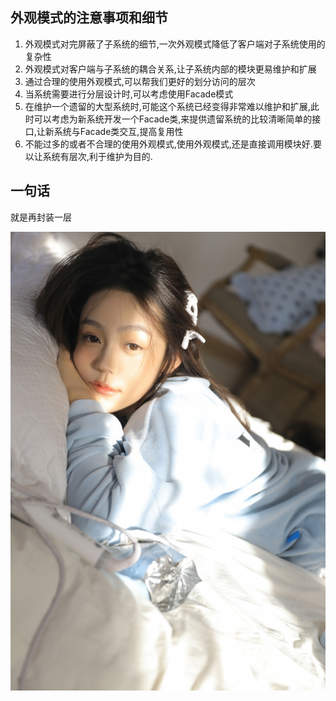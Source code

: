 
## 外观模式的注意事项和细节

1. 外观模式对完屏蔽了子系统的细节,一次外观模式降低了客户端对子系统使用的复杂性
2. 外观模式对客户端与子系统的耦合关系,让子系统内部的模块更易维护和扩展
3. 通过合理的使用外观模式,可以帮我们更好的划分访问的层次
4. 当系统需要进行分层设计时,可以考虑使用Facade模式
5. 在维护一个遗留的大型系统时,可能这个系统已经变得非常难以维护和扩展,此时可以考虑为新系统开发一个Facade类,来提供遗留系统的比较清晰简单的接口,让新系统与Facade类交互,提高复用性
6. 不能过多的或者不合理的使用外观模式,使用外观模式,还是直接调用模块好.要以让系统有层次,利于维护为目的.


## 一句话

就是再封装一层

![](./img/mm/meizi33.jpg)
